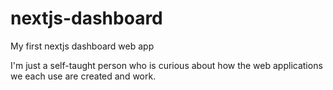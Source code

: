 # nextjs-dashboard
My first nextjs dashboard web app

I'm just a self-taught person who is curious about how the web applications we each use are created and work.
